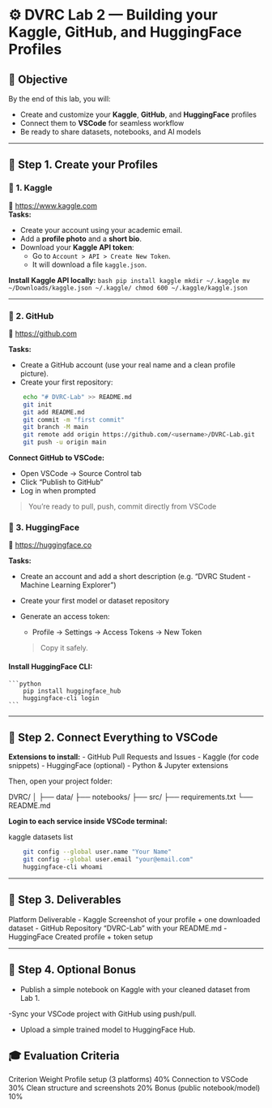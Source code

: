 # ⚙️ DVRC Lab 2 — Building your Kaggle, GitHub, and HuggingFace Profiles

## 🎯 Objective
By the end of this lab, you will:
- Create and customize your **Kaggle**, **GitHub**, and **HuggingFace** profiles  
- Connect them to **VSCode** for seamless workflow  
- Be ready to share datasets, notebooks, and AI models

---

## 🧩 Step 1. Create your Profiles

### 🏅 1. Kaggle
🔗 https://www.kaggle.com  
**Tasks:**
- Create your account using your academic email.  
- Add a **profile photo** and a **short bio**.  
- Download your **Kaggle API token**:
  - Go to `Account > API > Create New Token`.
  - It will download a file `kaggle.json`.

**Install Kaggle API locally:**
    ```bash
    pip install kaggle
    mkdir ~/.kaggle
    mv ~/Downloads/kaggle.json ~/.kaggle/
    chmod 600 ~/.kaggle/kaggle.json
    ```

---

### 🐙 2. GitHub

🔗 https://github.com

**Tasks:**
- Create a GitHub account (use your real name and a clean profile picture).
- Create your first repository:
```bash
    echo "# DVRC-Lab" >> README.md
    git init
    git add README.md
    git commit -m "first commit"
    git branch -M main
    git remote add origin https://github.com/<username>/DVRC-Lab.git
    git push -u origin main
```   

**Connect GitHub to VSCode:**
- Open VSCode → Source Control tab
- Click “Publish to GitHub”
- Log in when prompted

>You’re ready to pull, push, commit directly from VSCode

### 🤗 3. HuggingFace

🔗 https://huggingface.co

**Tasks:**
- Create an account and add a short description (e.g. “DVRC Student - Machine Learning Explorer”)
- Create your first model or dataset repository
- Generate an access token:
    * Profile → Settings → Access Tokens → New Token

    > Copy it safely.

#### Install HuggingFace CLI:
    ```python
        pip install huggingface_hub
        huggingface-cli login
    ```

--- 

## 🧠 Step 2. Connect Everything to VSCode

**Extensions to install:**
    - GitHub Pull Requests and Issues
    - Kaggle (for code snippets)
    - HuggingFace (optional)
    - Python & Jupyter extensions

Then, open your project folder:

DVRC/
│
├── data/
├── notebooks/
├── src/
├── requirements.txt
└── README.md


**Login to each service inside VSCode terminal:** 

kaggle datasets list
```bash
    git config --global user.name "Your Name"
    git config --global user.email "your@email.com"
    huggingface-cli whoami
```

---

## 🚀 Step 3. Deliverables
Platform	Deliverable
    - Kaggle	Screenshot of your profile + one downloaded dataset
    - GitHub	Repository “DVRC-Lab” with your README.md
    - HuggingFace	Created profile + token setup

---


## 🧭 Step 4. Optional Bonus

 - Publish a simple notebook on Kaggle with your cleaned dataset from Lab 1.

 -Sync your VSCode project with GitHub using push/pull.

 - Upload a simple trained model to HuggingFace Hub.

## 🎓 Evaluation Criteria
Criterion	Weight
Profile setup (3 platforms)	40%
Connection to VSCode	30%
Clean structure and screenshots	20%
Bonus (public notebook/model)	10%